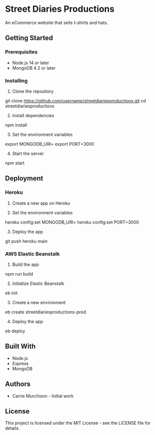 # Street Diaries Productions

An eCommerce website that sells t-shirts and hats.

## Getting Started

### Prerequisites

- Node.js 14 or later
- MongoDB 4.2 or later

### Installing

1. Clone the repository  

git clone https://github.com/username/streetdiariesproductions.git
cd streetdiariesproductions


2. Install dependencies


npm install


3. Set the environment variables

export MONGODB_URI=<your-mongodb-uri>
export PORT=3000
  
4. Start the server
  
npm start


## Deployment

### Heroku

1. Create a new app on Heroku

2. Set the environment variables

  heroku config:set MONGODB_URI=<your-mongodb-uri>
heroku config:set PORT=3000
  

3. Deploy the app

git push heroku main
  

### AWS Elastic Beanstalk

1. Build the app

npm run build

2. Initialize Elastic Beanstalk

eb init

3. Create a new environment
  
eb create streetdiariesproductions-prod

4. Deploy the app

eb deploy


## Built With

- Node.js
- Express
- MongoDB

## Authors

- Carrie Murchison - Initial work

## License

This project is licensed under the MIT License - see the LICENSE file for details.




